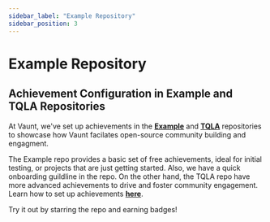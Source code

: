 ```yaml
---
sidebar_label: "Example Repository"
sidebar_position: 3
---
```


# Example Repository

## Achievement Configuration in Example and TQLA Repositories

At Vaunt, we've set up achievements in the **[Example](https://github.com/VauntDev/example?tab=readme-ov-file#available-awards)** and **[TQLA](https://github.com/VauntDev/example)** repositories to showcase how Vaunt facilates open-source community building and engagment.


The Example repo provides a basic set of free achievements, ideal for initial testing, or projects that are just getting started. Also, we have a quick onboarding guildline in the repo. On the other hand, the TQLA repo have more advanced achievements to drive and foster community engagement. Learn how to set up achievements **[here](https://github.com/VauntDev/docs/blob/simon-docs/docs/organizations/achievements.md)**.

Try it out by starring the repo and earning badges!
